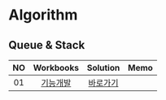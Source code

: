 # Algorithm 
## Queue & Stack
|<center>NO|<center>Workbooks|<center>Solution|<center>Memo|
|:---:|:---:|:---:|:---:|
|01|[<center>기능개발](https://school.programmers.co.kr/learn/courses/30/lessons/42586)|[<center>바로가기](./Solution/기능개발)||


